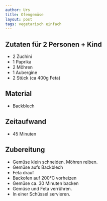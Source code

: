 ```yaml
---
author: Urs
title: Ofengemüse
layout: post
tags: vegetarisch einfach
---
```

## Zutaten für 2 Personen + Kind
 * 2 Zuchini
 * 1 Paprika
 * 2 Möhren
 * 1 Aubergine
 * 2 Stück (ca 400g Feta)

## Material
 * Backblech

## Zeitaufwand
 * 45 Minuten

## Zubereitung
 * Gemüse klein schneiden. Möhren reiben.
 * Gemüse aufs Backblech
 * Feta drauf
 * Backofen auf 200°C vorheizen
 * Gemüse ca. 30 Minuten backen
 * Gemüse und Feta verrühren.
 * In einer Schüssel servieren.
